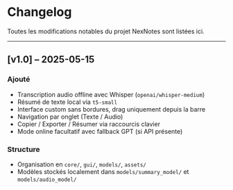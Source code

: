 # Changelog

Toutes les modifications notables du projet NexNotes sont listées ici.

---

## [v1.0] – 2025-05-15

### Ajouté
- Transcription audio offline avec Whisper (`openai/whisper-medium`)
- Résumé de texte local via `t5-small`
- Interface custom sans bordures, drag uniquement depuis la barre
- Navigation par onglet (Texte / Audio)
- Copier / Exporter / Résumer via raccourcis clavier
- Mode online facultatif avec fallback GPT (si API présente)

### Structure
- Organisation en `core/`, `gui/`, `models/`, `assets/`
- Modèles stockés localement dans `models/summary_model/` et `models/audio_model/`
